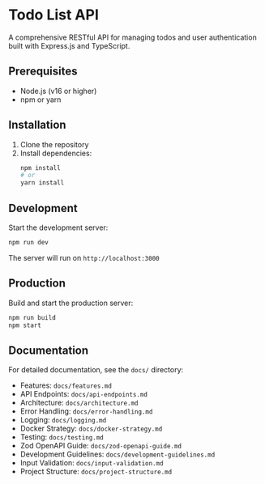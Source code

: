 # Todo List API

A comprehensive RESTful API for managing todos and user authentication built with Express.js and TypeScript.

## Prerequisites
- Node.js (v16 or higher)
- npm or yarn

## Installation
1. Clone the repository
2. Install dependencies:
   ```bash
   npm install
   # or
   yarn install
   ```

## Development
Start the development server:
```bash
npm run dev
```
The server will run on `http://localhost:3000`

## Production
Build and start the production server:
```bash
npm run build
npm start
```

## Documentation
For detailed documentation, see the `docs/` directory:
- Features: `docs/features.md`
- API Endpoints: `docs/api-endpoints.md`
- Architecture: `docs/architecture.md`
- Error Handling: `docs/error-handling.md`
- Logging: `docs/logging.md`
- Docker Strategy: `docs/docker-strategy.md`
- Testing: `docs/testing.md`
- Zod OpenAPI Guide: `docs/zod-openapi-guide.md`
- Development Guidelines: `docs/development-guidelines.md`
- Input Validation: `docs/input-validation.md`
- Project Structure: `docs/project-structure.md`
